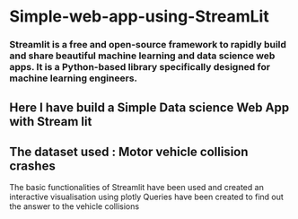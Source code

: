 # Simple-web-app-using-StreamLit

### Streamlit is a free and open-source framework to rapidly build and share beautiful machine learning and data science web apps. It is a Python-based library specifically designed for machine learning engineers.

## Here I have build a Simple Data science Web App with Stream lit 

## The dataset used : Motor vehicle collision crashes

The basic functionalities of Streamlit have been used and created an interactive visualisation using plotly 
Queries have been created to find out the answer to the vehicle collisions
